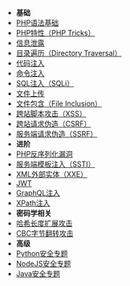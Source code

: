 - **基础**
- [PHP语法基础](Web/PHP.md)
- [PHP特性（PHP Tricks）](Web/PHP-Tricks.md)
- [信息泄露]()
- [目录遍历（Directory Traversal）](Web/directory-traversal.md)
- [代码注入](Web/code-injection.md)
- [命令注入](Web/command-injection.md)
- [SQL注入（SQLi）](Web/SQLi.md)
- [文件上传](Web/file-upload.md)
- [文件包含（File Inclusion）](Web/PHP-file-inclusion.md)
- [跨站脚本攻击（XSS）](Web/XSS.md)
- [跨站请求伪造（CSRF）](Web/CSRF.md)
- [服务端请求伪造（SSRF）](Web/SSRF.md)
- **进阶**
- [PHP反序列化漏洞](Web/PHP-Deserialization.md)
- [服务端模板注入（SSTI）](Web/SSTI.md)
- [XML外部实体（XXE）](Web/XXE.md)
- [JWT](Web/JWT.md)
- [GraphQL注入](Web/GraphQL-injection.md)
- [XPath注入](Web/XPath-injection.md)
- **密码学相关**
- [哈希长度扩展攻击]()
- [CBC字节翻转攻击]()
- **高级**
- [Python安全专题]()
- [NodeJS安全专题]()
- [Java安全专题]()